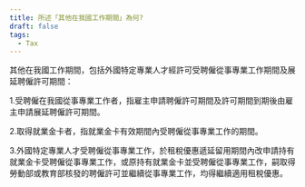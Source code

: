 ```yaml
---
title: 所述「其他在我國工作期間」為何?
draft: false
tags:
  - Tax
---
```

其他在我國工作期間，包括外國特定專業人才經許可受聘僱從事專業工作期間及展延聘僱許可期間：

1.受聘僱在我國從事專業工作者，指雇主申請聘僱許可期間及許可期間到期後由雇主申請展延聘僱許可期間。

2.取得就業金卡者，指就業金卡有效期間內受聘僱從事專業工作的期間。

3.外國特定專業人才受聘僱從事專業工作，於租稅優惠遞延留用期間內改申請持有就業金卡受聘僱從事專業工作，或原持有就業金卡並受聘僱從事專業工作，嗣取得勞動部或教育部核發的聘僱許可並繼續從事專業工作，均得繼續適用租稅優惠。